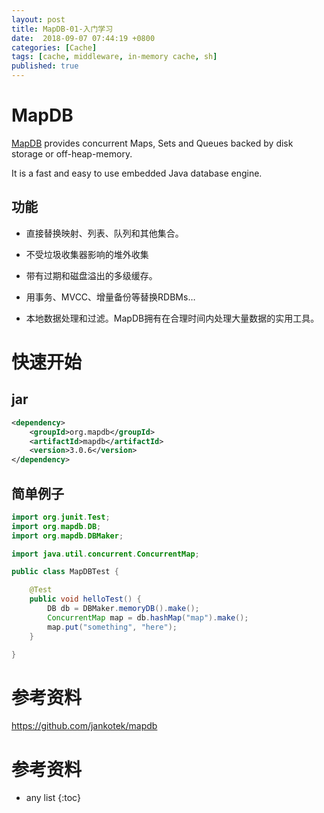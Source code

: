 ```yaml
---
layout: post
title: MapDB-01-入门学习
date:  2018-09-07 07:44:19 +0800
categories: [Cache]
tags: [cache, middleware, in-memory cache, sh]
published: true
---
```


# MapDB

[MapDB](http://www.mapdb.org) provides concurrent Maps, Sets and Queues backed by disk storage or off-heap-memory. 

It is a fast and easy to use embedded Java database engine.

## 功能

- 直接替换映射、列表、队列和其他集合。

- 不受垃圾收集器影响的堆外收集

- 带有过期和磁盘溢出的多级缓存。

- 用事务、MVCC、增量备份等替换RDBMs…

- 本地数据处理和过滤。MapDB拥有在合理时间内处理大量数据的实用工具。


# 快速开始

## jar

```xml
<dependency>
    <groupId>org.mapdb</groupId>
    <artifactId>mapdb</artifactId>
    <version>3.0.6</version>
</dependency>
```

## 简单例子

```java
import org.junit.Test;
import org.mapdb.DB;
import org.mapdb.DBMaker;

import java.util.concurrent.ConcurrentMap;

public class MapDBTest {

    @Test
    public void helloTest() {
        DB db = DBMaker.memoryDB().make();
        ConcurrentMap map = db.hashMap("map").make();
        map.put("something", "here");
    }

}
```

# 参考资料

https://github.com/jankotek/mapdb

# 参考资料

* any list
{:toc}